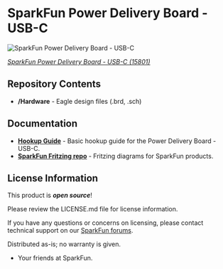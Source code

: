 SparkFun Power Delivery Board - USB-C
========================================

![SparkFun Power Delivery Board - USB-C](https://cdn.sparkfun.com/assets/parts/1/4/4/1/4/15801-SparkFun_Power_Delivery_Board_-_USB-C__Qwiic_-01.jpg)

[*SparkFun Power Delivery Board - USB-C (15801)*](https://www.sparkfun.com/products/15801)

<Basic description of the part.>

Repository Contents
-------------------

* **/Hardware** - Eagle design files (.brd, .sch)

Documentation
--------------
* **[Hookup Guide](https://learn.sparkfun.com/tutorials/power-delivery-board---usb-c-qwiic-hookup-guide)** - Basic hookup guide for the Power Delivery Board - USB-C.
* **[SparkFun Fritzing repo](https://github.com/sparkfun/Fritzing_Parts)** - Fritzing diagrams for SparkFun products.

License Information
-------------------

This product is _**open source**_! 

Please review the LICENSE.md file for license information. 

If you have any questions or concerns on licensing, please contact technical support on our [SparkFun forums](https://forum.sparkfun.com/viewforum.php?f=152).

Distributed as-is; no warranty is given.

- Your friends at SparkFun.

_<COLLABORATION CREDIT>_
